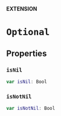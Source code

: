 **EXTENSION**

# `Optional`

## Properties
### `isNil`

```swift
var isNil: Bool
```

### `isNotNil`

```swift
var isNotNil: Bool
```
